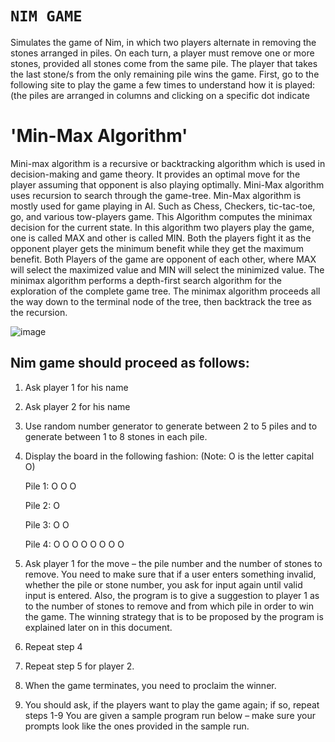 # `NIM GAME`
Simulates the game of Nim, in which two players alternate in removing the stones arranged in piles. On each turn, a player must remove one or more stones, provided all stones come from the same pile. The player that takes the last stone/s from the only remaining pile wins the game. First, go to the following site to play the game a few times to understand how it is played: (the piles are arranged in columns and clicking on a specific dot indicate

# 'Min-Max Algorithm'
Mini-max algorithm is a recursive or backtracking algorithm which is used in decision-making and game theory. It provides an optimal move for the player assuming that opponent is also playing optimally.
Mini-Max algorithm uses recursion to search through the game-tree.
Min-Max algorithm is mostly used for game playing in AI. Such as Chess, Checkers, tic-tac-toe, go, and various tow-players game. This Algorithm computes the minimax decision for the current state.
In this algorithm two players play the game, one is called MAX and other is called MIN.
Both the players fight it as the opponent player gets the minimum benefit while they get the maximum benefit.
Both Players of the game are opponent of each other, where MAX will select the maximized value and MIN will select the minimized value.
The minimax algorithm performs a depth-first search algorithm for the exploration of the complete game tree.
The minimax algorithm proceeds all the way down to the terminal node of the tree, then backtrack the tree as the recursion.
 
 ![image](https://github.com/Siddhipatade/NIM-GAME/assets/91780318/5e396ab9-44ac-4d23-b6ca-521dcd4fe9ca)


## Nim game should proceed as follows:
1.	Ask player 1 for his name
2.	Ask player 2 for his name
3.	Use random number generator to generate between 2 to 5 piles and to generate between 1 to 8 stones in each pile.
4.	Display the board in the following fashion: (Note: O is the letter capital O)

    Pile 1: O O O 
 
    Pile 2: O
    
    Pile 3: O O
    
    Pile 4: O O O O O O O O
  
5.	Ask player 1 for the move – the pile number and the number of stones to remove. You need to make sure that if a user enters something invalid, whether the pile or stone number, you ask for input again until valid input is entered. Also, the program is to give a suggestion to player 1 as to the number of stones to remove and from which pile in order to win the game. The winning strategy that is to be proposed by the program is explained later on in this document.
6.	Repeat step 4
7.	Repeat step 5 for player 2.
8.	When the game terminates, you need to proclaim the winner.
9.	You should ask, if the players want to play the game again; if so, repeat steps 1-9
You are given a sample program run below – make sure your prompts look like the ones provided in the sample run.
